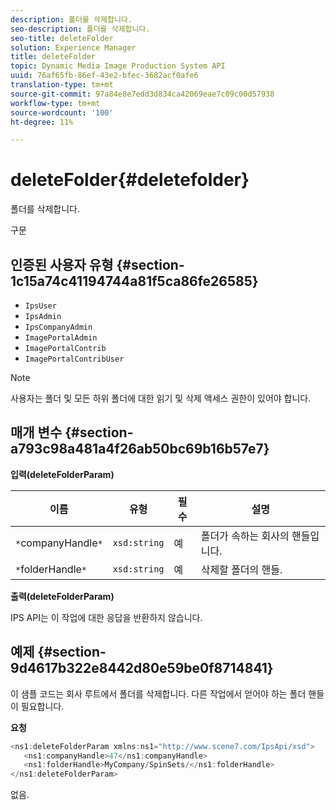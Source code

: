 ```yaml
---
description: 폴더를 삭제합니다.
seo-description: 폴더를 삭제합니다.
seo-title: deleteFolder
solution: Experience Manager
title: deleteFolder
topic: Dynamic Media Image Production System API
uuid: 76af65fb-86ef-43e2-bfec-3682acf0afe6
translation-type: tm+mt
source-git-commit: 97a84e8e7edd3d834ca42069eae7c09c00d57938
workflow-type: tm+mt
source-wordcount: '100'
ht-degree: 11%

---
```



# deleteFolder{#deletefolder}

폴더를 삭제합니다.

구문

## 인증된 사용자 유형 {#section-1c15a74c41194744a81f5ca86fe26585}

* `IpsUser`
* `IpsAdmin`
* `IpsCompanyAdmin`
* `ImagePortalAdmin`
* `ImagePortalContrib`
* `ImagePortalContribUser`

>[!NOTE]
>
>사용자는 폴더 및 모든 하위 폴더에 대한 읽기 및 삭제 액세스 권한이 있어야 합니다.

## 매개 변수 {#section-a793c98a481a4f26ab50bc69b16b57e7}

**입력(deleteFolderParam)**

| 이름 | 유형 | 필수 | 설명 |
|---|---|---|---|
| `*`companyHandle`*` | `xsd:string` | 예 | 폴더가 속하는 회사의 핸들입니다. |
| `*`folderHandle`*` | `xsd:string` | 예 | 삭제할 폴더의 핸들. |

**출력(deleteFolderParam)**

IPS API는 이 작업에 대한 응답을 반환하지 않습니다.

## 예제 {#section-9d4617b322e8442d80e59be0f8714841}

이 샘플 코드는 회사 루트에서 폴더를 삭제합니다. 다른 작업에서 얻어야 하는 폴더 핸들이 필요합니다.

**요청**

```java
<ns1:deleteFolderParam xmlns:ns1="http://www.scene7.com/IpsApi/xsd">
   <ns1:companyHandle>47</ns1:companyHandle>
   <ns1:folderHandle>MyCompany/SpinSets/</ns1:folderHandle>
</ns1:deleteFolderParam>
```

없음.
